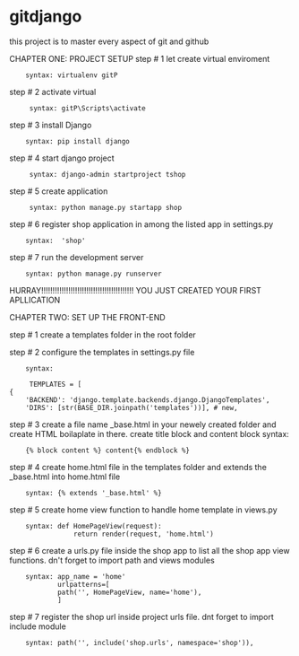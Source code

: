 # gitdjango
this project is to master every aspect of git and github

CHAPTER ONE: PROJECT SETUP
step # 1  let create virtual enviroment

        syntax: virtualenv gitP

step # 2 activate virtual

         syntax: gitP\Scripts\activate

step # 3 install Django

        syntax: pip install django

step # 4 start django project

         syntax: django-admin startproject tshop

step # 5 create application

         syntax: python manage.py startapp shop


step # 6 register shop application in among the listed app in settings.py

        syntax:  'shop'

step # 7 run the development server

        syntax: python manage.py runserver

HURRAY!!!!!!!!!!!!!!!!!!!!!!!!!!!!!!!!!!!!!!!!! YOU JUST CREATED YOUR FIRST  APLLICATION

CHAPTER TWO: SET UP THE FRONT-END


step # 1 create a templates folder in the root folder

step # 2 configure the templates in settings.py file

        syntax:     
        
         TEMPLATES = [
    {
        'BACKEND': 'django.template.backends.django.DjangoTemplates',
        'DIRS': [str(BASE_DIR.joinpath('templates'))], # new, 

step # 3 create a file name _base.html in your newely created folder and create HTML boilaplate in there. create title block and content block 
        syntax: <title>{% block title %} Home{% endblock %}</title>

        {% block content %} content{% endblock %}

step # 4 create home.html file in the templates folder and extends the _base.html into home.html file

        syntax: {% extends '_base.html' %}

step # 5 create home view function to handle home template in views.py

        syntax: def HomePageView(request):
                    return render(request, 'home.html')

step # 6 create a urls.py file inside the shop app to list all the shop app view functions. dn't forget to import path and views modules 

        syntax: app_name = 'home'
                urlpatterns=[
                path('', HomePageView, name='home'),
                ]


step # 7 register the shop url inside project urls file. dnt forget to import include module

        syntax: path('', include('shop.urls', namespace='shop')),